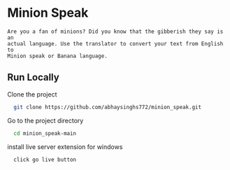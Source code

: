 
# Minion Speak

    Are you a fan of minions? Did you know that the gibberish they say is an
    actual language. Use the translator to convert your text from English to
    Minion speak or Banana language.


## Run Locally

Clone the project

```bash
  git clone https://github.com/abhaysinghs772/minion_speak.git
```

Go to the project directory

```bash
  cd minion_speak-main
```

install  live server extension for windows

```bash
  click go live button
```

  